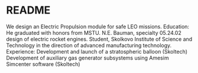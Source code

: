# README
We design an Electric Propulsion module for safe LEO missions. 
Education:
He graduated with honors from MSTU. N.E. Bauman, specialty 05.24.02 design of electric rocket engines.
Student, Skolkovo Institute of Science and Technology in the direction of advanced manufacturing technology.
Experience:
Development and launch of a stratospheric balloon (Skoltech)
Development of auxiliary gas generator subsystems using Amesim Simcenter software (Skoltech)
